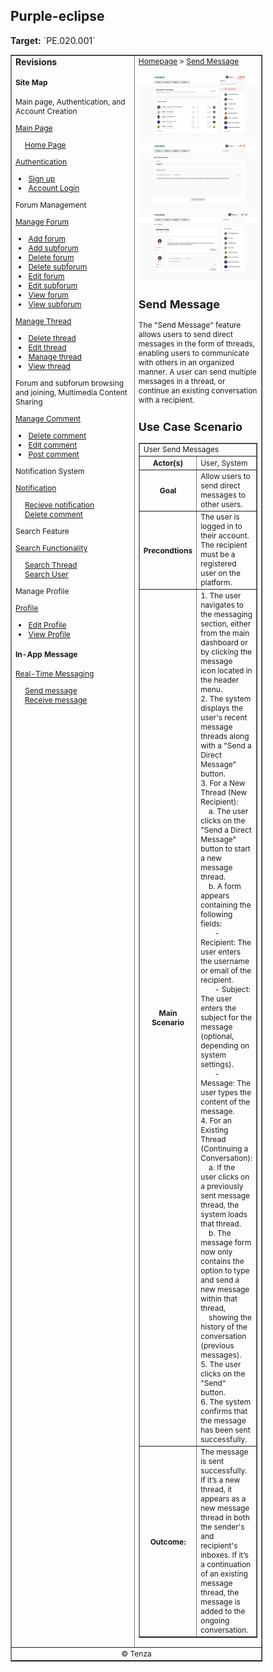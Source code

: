<h2>Purple-eclipse</h2>
<p><strong>Target:</strong> `PE.020.001`</p>

<table border="1" cellpadding="0" cellspacing="0" style="width: 80%; font-size: 12px;">
    <tr style="width: 70%;">
        <td valign="top">
            <h3 style="margin-top:0">Revisions</h3>
            <h4 style="list-style-type: none; padding-left: 0;">Site Map</h4>
            <p> Main page, Authentication, and Account Creation </p>
            <a href="../homepage">Main Page</a>
            <ul style="list-style-type: none ; padding-left: 0">
                <li style="padding-left: 15px"> <a href="../homepage/homepage.md"> Home Page </a></li>  
            </ul>
            <a href="/authenticate-user">Authentication</a>
            <ul>
                <li><a href="../authenticate-user/account-signup.md">Sign up</a></li>
                <li><a href="../authenticate-user/account-login.md">Account Login</a></li>
            </ul>
             <p> Forum Management </p>
            <a href="../manage-forum">Manage Forum</a>
            <ul>
                <li><a href="../manage-forum/add-forum.md">Add forum</a></li>
                <li><a href="../manage-forum/add-subforum.md">Add subforum</a></li>
                <li><a href="../manage-forum/delete-forum.md">Delete forum</a></li>
                <li><a href="../manage-forum/delete-subforum.md">Delete subforum</a></li>
                <li><a href="../manage-forum/edit-forum.md">Edit forum</a></li>
                <li><a href="../manage-forum/edit-subforum.md">Edit subforum</a></li>
                <li><a href="../manage-forum/view-forum.md">View forum</a></li>
                <li><a href="../manage-forum/view-subforum.md">View subforum</a></li>
            </ul>
            <a href="../manage-thread">Manage Thread</a>
            <ul>
                <li><a href="../manage-thread/delete-thread.md">Delete thread</a></li>
                <li><a href="../manage-thread/edit-thread.md">Edit thread</a></li>
                <li><a href="../manage-thread/manage-thread.md">Manage thread</a></li>
                <li><a href="../manage-thread/view-thread.md">View thread</a></li>
            </ul>
            <p> Forum and subforum browsing and joining, Multimedia Content Sharing</p>
            <a href="/manage-comment">Manage Comment</a>
            <ul>
                <li><a href="../manage-comment/delete-comment.md">Delete comment</a></li>
                <li><a href="../manage-comment/edit-comment.md">Edit comment</a></li>
                <li><a href="../manage-comment/post-comment.md">Post comment</a></li>
            </ul>
            <p> Notification System </p>
            <a href="../manage-notification">Notification</a>
            <ul style="list-style-type: none ; padding-left: 0">
                <li style="padding-left: 15px"> <a href="../manage-notification/recieve-notification.md">Recieve notification </a></li>
                <li style="padding-left: 15px"> <a href="../manage-notification/delete-notification.md"> Delete comment </a></li>    
            </ul>
            <p> Search Feature </p> 
            <a href="../search-functionality">Search Functionality</a>
            <ul style="list-style-type: none ; padding-left: 0">
                <li style="padding-left: 15px"> <a href="../search-functionality/search-thread.md"> Search Thread </a></li>
                <li style="padding-left: 15px"> <a href="../search-functionality/search-user.md"> Search User </a></li>
            </ul>
            <p> Manage Profile</p>
            <a href="../manage-profile">Profile</a>
            <ul>
                <li><a href="../manage-profile/edit-profile.md">Edit Profile</a></li>
                <li><a href="../manage-profile/view-profile.md">View Profile</a></li>
            </ul>
            <h4> In-App Message </h4>
            <a href="/manage-message">Real-Time Messaging</a>
            <ul style="list-style-type: none ; padding-left: 0">
                <li style="padding-left: 15px"> <a href="send-message.md"> Send message </a></li>
                <li style="padding-left: 15px"> <a href="receive-message.md"> Receive message </a></li>
            </ul>
        </td>
        <td valign="top" style="width: 30%;">
            <a href="https://github.com/Davidty143/purple-eclipse/blob/main/docs/homepage/homepage.md">Homepage</a> &gt;
            <a href="https://github.com/Davidty143/purple-eclipse/tree/main/docs/manage-forum">Send Message</a>
            <br><br>
            <img src="../../assets/send_message1.png" alt="Send Message" width="700"><br>
            <img src="../../assets/send_message2.png" alt="Send Message" width="700"><br>
            <img src="../../assets/send_message3.png" alt="Send Message" width="700">
            <h2>Send Message</h2>
            <p>The "Send Message" feature allows users to send direct messages in the form of threads, enabling users to communicate <br>with others in an organized manner. A user can send multiple messages in a thread, or continue an existing conversation with a recipient.
            </p>
            <h2>Use Case Scenario</h2>
            <table border="1">
                <tr>
                    <td colspan="2" align="left">
                      User Send Messages
                    </td>
                </tr>
                <tr>
                    <th>Actor(s)</th>
                    <td>User, System</td>
                </tr>
              <tr>
                <th>Goal</th>
                <td>Allow users to send direct messages to other users.</td>
              </tr>  
                <tr>
                    <th>Precondtions</th>
                    <td>
                          The user is logged in to their account.<br>
                          The recipient must be a registered user on the platform.
                    </td>
                </tr>
                <tr>
                    <th>Main Scenario</th>
                    <td>
                        1. The user navigates to the messaging section, either from the main dashboard or by clicking the message<br> icon located in the header menu.<br>
                        2. The system displays the user's recent message threads along with a "Send a Direct Message" button.<br>
                        3. For a New Thread (New Recipient):<br>&nbsp&nbsp&nbsp
                            a. The user clicks on the "Send a Direct Message" button to start a new message thread.<br>&nbsp&nbsp&nbsp
                            b. A form appears containing the following fields:<br>&nbsp&nbsp&nbsp&nbsp&nbsp&nbsp
                                - Recipient: The user enters the username or email of the recipient.<br>&nbsp&nbsp&nbsp&nbsp&nbsp&nbsp
                                - Subject: The user enters the subject for the message (optional, depending on system settings).<br>&nbsp&nbsp&nbsp&nbsp&nbsp&nbsp
                                - Message: The user types the content of the message.<br>
                        4. For an Existing Thread (Continuing a Conversation):<br>&nbsp&nbsp&nbsp
                            a. If the user clicks on a previously sent message thread, the system loads that thread.<br>&nbsp&nbsp&nbsp
                            b. The message form now only contains the option to type and send a new message within that thread,<br>&nbsp&nbsp&nbsp
                            showing the history of the conversation (previous messages).<br>
                        5. The user clicks on the "Send" button.<br>
                        6. The system confirms that the message has been sent successfully.
                        <br>            
                    </td>
                </tr>
                <tr>
                    <th>Outcome: </th>
                    <td>
                      The message is sent successfully. If it’s a new thread, it appears as a new message thread in both the sender's and <br>recipient's inboxes. If it’s a continuation of an existing message thread, the message is added to the ongoing conversation.
                    </td>
                </tr>
            </table>   
          <tr>
              <td colspan="2" align="center">
                  © Tenza
              </td>
          </tr>
</table>


